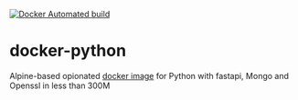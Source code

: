 [![Docker Automated build](https://img.shields.io/docker/image-size/andgineer/python)](https://hub.docker.com/r/andgineer/python)

# docker-python

Alpine-based opionated [docker image](https://hub.docker.com/r/andgineer/python) for Python with fastapi, Mongo and Openssl in less than 300M


